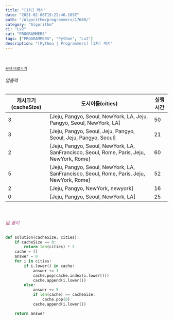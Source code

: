 ```yaml
---
title: "[1차] 캐시"
date: "2021-02-08T15:22:46.169Z"
path: "/Algorithm/programmers/17680/"
category: "Algorithm"
ci: "Lv2"
cat: "PROGRAMMERS"
tags: ["PROGRAMMERS", "Python", "Lv2"]
description: "[Python | Programmers] [1차] 캐시"
---
```


<br />

<a href="https://programmers.co.kr/learn/courses/30/lessons/17680"><small>문제 바로가기</small></a>

###### 입출력

| 캐시크기(cacheSize) | 도시이름(cities)                                             | 실행시간 |
| ------------------- | ------------------------------------------------------------ | -------- |
| 3                   | [Jeju, Pangyo, Seoul, NewYork, LA, Jeju, Pangyo, Seoul, NewYork, LA] | 50       |
| 3                   | [Jeju, Pangyo, Seoul, Jeju, Pangyo, Seoul, Jeju, Pangyo, Seoul] | 21       |
| 2                   | [Jeju, Pangyo, Seoul, NewYork, LA, SanFrancisco, Seoul, Rome, Paris, Jeju, NewYork, Rome] | 60       |
| 5                   | [Jeju, Pangyo, Seoul, NewYork, LA, SanFrancisco, Seoul, Rome, Paris, Jeju, NewYork, Rome] | 52       |
| 2                   | [Jeju, Pangyo, NewYork, newyork]                             | 16       |
| 0                   | [Jeju, Pangyo, Seoul, NewYork, LA]                           | 25       |

<br />

##### <h5 style="color:#C587AE;">💻 풀이</h5>

```python
def solution(cacheSize, cities):
    if cacheSize == 0:
        return len(cities) * 5
    cache = []
    answer = 0
    for i in cities:
        if i.lower() in cache:
            answer += 1
            cache.pop(cache.index(i.lower()))
            cache.append(i.lower())
        else:
            answer += 5
            if len(cache) == cacheSize:
                cache.pop(0)
            cache.append(i.lower())

    return answer
```

<br />



